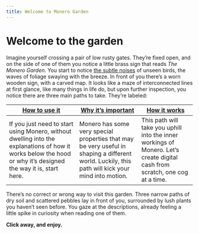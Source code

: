 ```yaml
---
title: Welcome to Monero Garden
---
```

# Welcome to the garden

Imagine yourself crossing a pair of low rusty gates. They’re fixed open, and on the side of one of them you notice a little brass sign that reads *The Monero Garden*. You start to notice [the subtle noises](https://mynoise.net/NoiseMachines/japaneseGardenSoundscapeGenerator.php) of unseen birds, the waves of foliage swaying with the breeze.  In front of you there’s a worn wooden sign, with a carved map. It looks like a maze of interconnected lines at first glance, like many things in life do, but upon further inspection, you notice there are three main paths to take. They’re labeled:

| [How to use it](1%20the%20manual%20for%20users/1.01_get-started.md)| [Why it’s important](2%20the%20manifest%20for%20believers/2.00_stop.md) | [How it works](3%20the%20blueprint%20for%20makers/3.00.md) |
| --- | --- | --- |
| If you just need to start using Monero, without dwelling into the explanations of how it works below the hood or why it’s designed the way it is, start here. | Monero has some very special properties that may be very useful in shaping a different world. Luckily, this path will kick your mind into motion. | This path will take you uphill into the inner workings of Monero. Let’s create digital cash from scratch, one cog at a time. |

There’s no correct or wrong way to visit this garden. Three narrow paths of dry soil and scattered pebbles lay in front of you, surrounded by lush plants you haven’t seen before. You gaze at the descriptions, already feeling a little spike in curiosity when reading one of them.

**Click away, and enjoy.**
